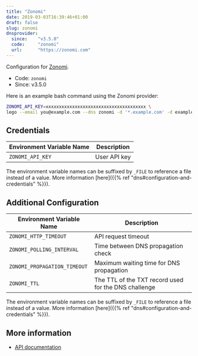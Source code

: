 ```yaml
---
title: "Zonomi"
date: 2019-03-03T16:39:46+01:00
draft: false
slug: zonomi
dnsprovider:
  since:    "v3.5.0"
  code:     "zonomi"
  url:      "https://zonomi.com"
---
```


<!-- THIS DOCUMENTATION IS AUTO-GENERATED. PLEASE DO NOT EDIT. -->
<!-- providers/dns/zonomi/zonomi.toml -->
<!-- THIS DOCUMENTATION IS AUTO-GENERATED. PLEASE DO NOT EDIT. -->


Configuration for [Zonomi](https://zonomi.com).


<!--more-->

- Code: `zonomi`
- Since: v3.5.0


Here is an example bash command using the Zonomi provider:

```bash
ZONOMI_API_KEY=xxxxxxxxxxxxxxxxxxxxxxxxxxxxxxxxxxxxxx \
lego --email you@example.com --dns zonomi -d '*.example.com' -d example.com run
```




## Credentials

| Environment Variable Name | Description |
|-----------------------|-------------|
| `ZONOMI_API_KEY` | User API key |

The environment variable names can be suffixed by `_FILE` to reference a file instead of a value.
More information [here]({{% ref "dns#configuration-and-credentials" %}}).


## Additional Configuration

| Environment Variable Name | Description |
|--------------------------------|-------------|
| `ZONOMI_HTTP_TIMEOUT` | API request timeout |
| `ZONOMI_POLLING_INTERVAL` | Time between DNS propagation check |
| `ZONOMI_PROPAGATION_TIMEOUT` | Maximum waiting time for DNS propagation |
| `ZONOMI_TTL` | The TTL of the TXT record used for the DNS challenge |

The environment variable names can be suffixed by `_FILE` to reference a file instead of a value.
More information [here]({{% ref "dns#configuration-and-credentials" %}}).




## More information

- [API documentation](https://zonomi.com/app/dns/dyndns.jsp)

<!-- THIS DOCUMENTATION IS AUTO-GENERATED. PLEASE DO NOT EDIT. -->
<!-- providers/dns/zonomi/zonomi.toml -->
<!-- THIS DOCUMENTATION IS AUTO-GENERATED. PLEASE DO NOT EDIT. -->
